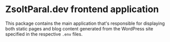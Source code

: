 # ZsoltParal.dev frontend application

This package contains the main application that's responsible for displaying both
static pages and blog content generated from the WordPress site specified in the
respective `.env` files.
